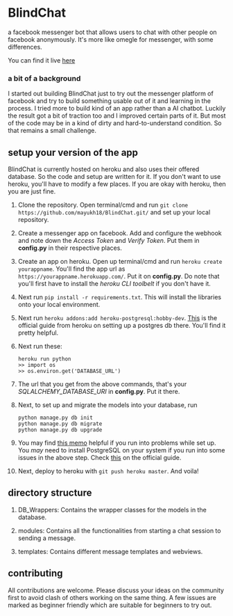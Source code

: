 # BlindChat

a facebook messenger bot that allows users to chat with other people on facebook anonymously. It's more like omegle for messenger, with some differences.

You can find it live [here](https://m.me/blindchat.go)



### a bit of a background

I started out building BlindChat just to try out the messenger platform of facebook and try to build something usable out of it and learning in the process. I tried more to build kind of an app rather than a AI chatbot. Luckily the result got a bit of traction too and I improved certain parts of it. But most of the code may be in a kind of dirty and hard-to-understand condition. So that remains a small challenge.



## setup your version of the app

BlindChat is currently hosted on heroku and also uses their offered database. So the code and setup are written for it. If you don't want to use heroku, you'll have to modify a few places. If you are okay with heroku, then you are just fine.

1. Clone the repository. Open terminal/cmd and run `git clone https://github.com/mayukh18/BlindChat.git/` and set up your local repository.

2. Create a messenger app on facebook. Add and configure the webhook and note down the *Access Token* and *Verify Token*. Put them in **config.py** in their respective places.

3. Create an app on heroku. Open up terminal/cmd and run `heroku create yourappname`. You'll find the app url as `https://yourappname.herokuapp.com/`. Put it on **config.py**. Do note that you'll first have to install the *heroku CLI toolbelt* if you don't have it.

4. Next run `pip install -r requirements.txt`. This will install the libraries onto your local environment.

5. Next run `heroku addons:add heroku-postgresql:hobby-dev`. [This](https://devcenter.heroku.com/articles/heroku-postgresql#set-up-postgres-on-windows) is the official guide from heroku on setting up a postgres db there. You'll find it pretty helpful.

6. Next run these:

   ```
   heroku run python
   >> import os
   >> os.environ.get('DATABASE_URL')
   ```

7. The url that you get from the above commands, that's your *SQLALCHEMY_DATABASE_URI* in **config.py**. Put it there.

8. Next, to set up and migrate the models into your database, run

   ```
   python manage.py db init
   python manage.py db migrate
   python manage.py db upgrade
   ```

9. You may find [this memo](https://gist.github.com/mayukh18/2223bc8fc152631205abd7cbf1efdd41/) helpful if you run into problems while set up. You *may* need to install PostgreSQL on your system if you run into some issues in the above step. Check [this](https://devcenter.heroku.com/articles/heroku-postgresql#set-up-postgres-on-windows) on the official guide.

10. Next, deploy to heroku with `git push heroku master`. And voila!


## directory structure

1. DB_Wrappers: Contains the wrapper classes for the models in the database.

2. modules: Contains all the functionalities from starting a chat session to sending a message.

3. templates: Contains different message templates and webviews.


## contributing

All contributions are welcome. Please discuss your ideas on the community first to avoid clash of others working on the same thing.
A few issues are marked as beginner friendly which are suitable for beginners to try out.


